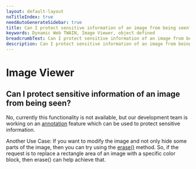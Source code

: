 ```yaml
---
layout: default-layout
noTitleIndex: true
needAutoGenerateSidebar: true
title: Can I protect sensitive information of an image from being seen?
keywords: Dynamic Web TWAIN, Image Viewer, object defined
breadcrumbText: Can I protect sensitive information of an image from being seen?
description: Can I protect sensitive information of an image from being seen?
---
```


# Image Viewer

## Can I protect sensitive information of an image from being seen?

No, currently this functionality is not available, but our development team is working on an <a href="https://www.dynamsoft.com/web-twain/docs/info/schedule/proposed.html?ver=latest#add-annotations" target="_blank">annotation</a> feature which can be used to protect sensitive information.

Another Use Case: If you want to modify the image and not only hide some parts of the image, then you can try using the <a href="https://www.dynamsoft.com/web-twain/docs/indepth/features/edit.html?ver=latest#cutting-cropping-and-copying" target="_blank">erase()</a> method. So, if the request is to replace a rectangle area of an image with a specific color block, then erase() can help achieve that.
